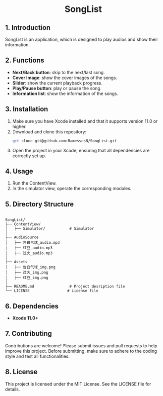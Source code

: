 <div align="center">
   <h1>SongList
</div>

## 1. Introduction 
SongList is an application, which is designed to play audios and show their information.

## 2. Functions
- **Next/Back button**: skip to the next/last song.
- **Cover Image**: show the cover images of the songs.
- **Slider**: show the current playback progress.
- **Play/Pause button**: play or pause the song.
- **Information list**: show the information of the songs.

## 3. Installation
1. Make sure you have Xcode installed and that it supports version 11.0 or higher.
2. Download and clone this repository:
   ```bash
   git clone git@github.com:RamessesN/SongList.git
   ```
3. Open the project in your Xcode, ensuring that all dependencies are correctly set up.

## 4. Usage
1. Run the ContentView.
2. In the simulator view, operate the corresponding modules.

## 5. Directory Structure
<pre><code>
SongList/
├── ContentView/
│   ├── Simulator/           # Simulator
│
├── AudioSource
│   ├── 告白气球_audio.mp3
│   ├── 红豆_audio.mp3
│   ├── 过火_audio.mp3
│
├── Assets
│   ├── 告白气球_img.png
│   ├── 过火_img.png
│   ├── 红豆_img.png
│
├── README.md                # Project desription file
└── LICENSE                 # License file
</code></pre>

## 6. Dependencies
- **Xcode 11.0+**

## 7. Contributing
Contributions are welcome! Please submit issues and pull requests to help improve this project. Before submitting, make sure to adhere to the coding style and test all functionalities.

## 8. License
This project is licensed under the MIT License. See the LICENSE file for details.